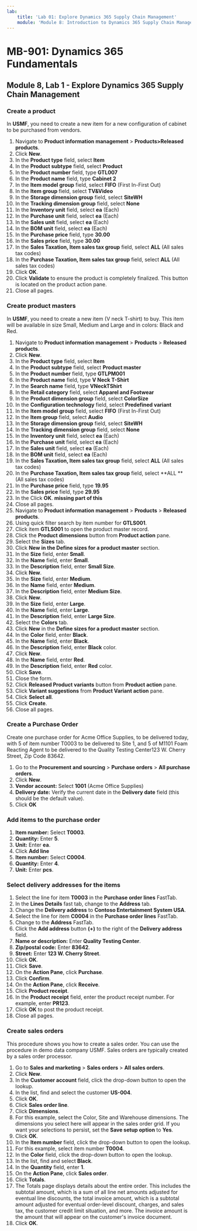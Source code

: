 ```yaml
---
lab:
    title: 'Lab 01: Explore Dynamics 365 Supply Chain Management'
    module: 'Module 8: Introduction to Dynamics 365 Supply Chain Management'
---
```


# MB-901: Dynamics 365 Fundamentals 
## Module 8, Lab 1 - Explore Dynamics 365 Supply Chain Management

### Create a product

In **USMF**, you need to create a new item for a new configuration of cabinet to be purchased from vendors. 

1. Navigate to **Product information management** > **Products>Released products**.
1. Click **New**. 
1. In the **Product type** field, select **Item**
1. In the **Product subtype** field, select **Product**
1. In the **Product number** field, type **GTL007**
1. In the **Product name** field, type **Cabinet 2**
1. In the **Item model group** field, select **FIFO** (First In-First Out)
1. In the **Item group** field, select **TV&Video**
1. In the **Storage dimension group** field, select **SiteWH**
1. In the **Tracking dimension group** field, select **None**
1. In the **Inventory unit** field, select **ea** (Each)
1. In the **Purchase unit** field, select **ea** (Each)
1. In the **Sales unit** field, select **ea** (Each)
1. In the **BOM unit** field, select **ea** (Each)
1. In the **Purchase price** field, type **30.00**
1. In the **Sales price** field, type **30.00**
1. In the **Sales Taxation, Item sales tax group** field, select **ALL** (All sales tax codes)
1. In the **Purchase Taxation, Item sales tax group** field, select **ALL** (All sales tax codes)
1. Click **OK**.
1. Click **Validate** to ensure the product is completely finalized. This button is located on the product action pane.
1. Close all pages. 

### Create product masters

In **USMF**, you need to create a new item (V neck T-shirt) to buy.  This item will be available in size Small, Medium and Large and in colors: Black and Red.

1. Navigate to **Product information management** > **Products** > **Released products**.
1. Click **New**.
1. In the **Product type** field, select **Item**
1. In the **Product subtype** field, select **Product master**
1. In the **Product number** field, type **GTLPM001**
1. In the **Product name** field, type **V Neck T-Shirt**
1. In the **Search name** field, type **VNeckTShirt**
1. In the **Retail category** field, select **Apparel and Footwear**      
1. In the **Product dimension group** field, select **ColorSize**
1. In the **Configuration technology** field, select **Predefined variant**
1. In the **Item model group** field, select **FIFO** (First In-First Out)
1. In the **Item group** field, select **Audio** 
1. In the **Storage dimension group** field, select **SiteWH**
1. In the **Tracking dimension group** field, select **None**
1. In the **Inventory unit** field, select **ea** (Each)
1. In the **Purchase unit** field, select **ea** (Each)
1. In the **Sales unit** field, select **ea** (Each)
1. In the **BOM unit** field, select **ea** (Each)
1. In the **Sales Taxation, Item sales tax group** field, select **ALL** (All sales tax codes)
1. In the **Purchase Taxation, Item sales tax group** field, select **ALL **(All sales tax codes)
1. In the **Purchase price** field, type **19.95**
1. In the **Sales price** field, type **29.95**
1. In the Click **OK**. **missing part of this**
1. Close all pages.
1. Navigate to **Product information management** > **Products** > **Released products**.
1. Using quick filter search by item number for **GTLS001**.
1. Click item **GTLS001** to open the product master record.
1. Click the **Product dimensions** button from **Product action** pane.
1. Select the **Sizes** tab.
1. Click **New in the Define sizes for a product master** section.
1. In the **Size** field, enter **Small**.
1. In the **Name** field, enter **Small**.
1. In the **Description** field, enter **Small Size**.
1. Click **New**.
1. In the **Size** field, enter **Medium**.
1. In the **Name** field, enter **Medium**.
1. In the **Description** field, enter **Medium Size**.
1. Click **New**.
1. In the **Size** field, enter **Large**.
1. In the **Name** field, enter **Large**.
1. In the **Description** field, enter **Large Size**.
1. Select the **Colors** tab.
1. Click **New** in the **Define sizes for a product master** section.
1. In the **Color** field, enter **Black**.
1. In the **Name** field, enter **Black**.
1. In the **Description** field, enter **Black** color.
1. Click **New**.
1. In the **Name** field, enter **Red**.
1. In the **Description** field, enter **Red** color.
1. Click **Save**.
1. Close the form.
1. Click **Released Product variants** button from **Product action** pane.
1. Click **Variant suggestions** from **Product Variant action** pane.
1. Click **Select all**.
1. Click **Create**.
1. Close all pages.  

### Create a Purchase Order

Create one purchase order for Acme Office Supplies, to be delivered today, with 5 of item number T0003 to be delivered to Site 1, and 5 of M1101 Foam Reacting Agent to be delivered to the Quality Testing Center123 W. Cherry Street, Zip Code 83642.

1. Go to the **Procurement and sourcing** > **Purchase orders** > **All purchase orders**.
1. Click **New**.
1. **Vendor account:** Select **1001** (Acme Office Supplies)
1. **Delivery date:** Verify the current date in the **Delivery date** field (this should be the default value).
1. Click **OK**

### Add items to the purchase order

1. **Item number:** Select **T0003**.
1. **Quantity:** Enter **5**.
1. **Unit:** Enter **ea**.
1. Click **Add line**
1. **Item number:** Select **C0004**.
1. **Quantity:** Enter **4**.
1. **Unit:** Enter **pcs**.

### Select delivery addresses for the items

1. Select the line for item **T0003** in the **Purchase order lines** FastTab.
1. In the **Lines Details** fast tab, change to the **Address** tab.
1. Change the **Delivery address** to **Contoso Entertainment System USA**.
1. Select the line for item **C0004** in the **Purchase order lines** FastTab.
1. Change to the **Address** FastTab.  
1. Click the **Add address** button **(+)** to the right of the **Delivery address** field.
1. **Name or description:** Enter **Quality Testing Center**.
1. **Zip/postal code:** Enter **83642**.
1. **Street:** Enter **123 W. Cherry Street**.
1. Click **OK**.
1. Click **Save**.
1. On the **Action Pane**, click **Purchase**.  
1. Click **Confirm**.
1. On the **Action Pane**, click **Receive**.
1. Click **Product receipt**.
1. In the **Product receipt** field, enter the product receipt number. For example, enter **PR123**.
1. Click **OK** to post the product receipt.  
1. Close all pages.  

### Create sales orders

This procedure shows you how to create a sales order. You can use the procedure in demo data company USMF. Sales orders are typically created by a sales order processor.

1. Go to **Sales and marketing** > **Sales orders** > **All sales orders**.
1. Click **New**.
1. In the **Customer account** field, click the drop-down button to open the lookup.
1. In the list, find and select the customer **US-004**.
1. Click **OK**.
1. Click **Sales order line**.
1. Click **Dimensions**.
1. For this example, select the Color, Site and Warehouse dimensions. The dimensions you select here will appear in the sales order grid. If you want your selections to persist, set the **Save setup option** to **Yes**.
1. Click **OK**.
1. In the **Item number** field, click the drop-down button to open the lookup.
1. For this example, select item number **T0004**.
1. In the **Color** field, click the drop-down button to open the lookup.
1. In the list, find and select **Black**.
1. In the **Quantity** field, enter **1**.
1. On the **Action Pane**, click **Sales order**.
1. Click **Totals**.
1. The Totals page displays details about the entire order. This includes the subtotal amount, which is a sum of all line net amounts adjusted for eventual line discounts, the total invoice amount, which is a subtotal amount adjusted for eventual order-level discount, charges, and sales tax, the customer credit limit situation, and more. The invoice amount is the amount that will appear on the customer's invoice document.
1. Click **OK**.  
